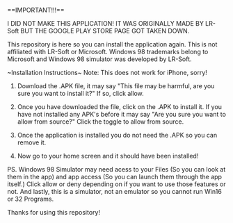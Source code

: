 ==IMPORTANT!!!==

I DID NOT MAKE THIS APPLICATION! IT WAS ORIGINALLY MADE BY LR-Soft BUT THE GOOGLE PLAY STORE PAGE GOT TAKEN DOWN. 

This repository is here so you can install the application again. This is not affiliated with LR-Soft or Microsoft. Windows 98 trademarks belong to Microsoft and Windows 98 simulator was developed by LR-Soft. 

~Installation Instructions~
Note: This does not work for iPhone, sorry!

1. Download the .APK file, it may say "This file may be harmful, are you sure you want to install it?" If so, click allow.

2. Once you have downloaded the file, click on the .APK to install it. If you have not installed any APK's before it may say "Are you sure you want to allow from source?" Click the toggle to allow from source. 

3. Once the application is installed you do not need the .APK so you can remove it.

4. Now go to your home screen and it should have been installed!

PS. Windows 98 Simulator may need acess to your Files (So you can look at them in the app) and app access (So you can launch them through the app itself.) Click allow or deny depending on if you want to use those features or not. And lastly, this is a simulator, not an emulator so you cannot run Win16 or 32 Programs. 

Thanks for using this repository!
